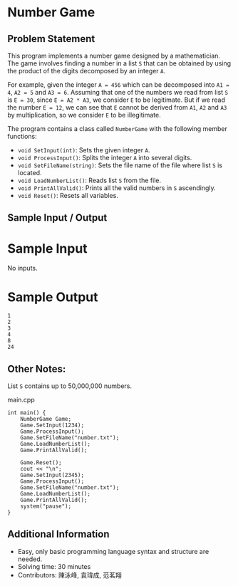 # Number Game

## Problem Statement
This program implements a number game designed by a mathematician. The game involves finding a number in a list `S` that can be obtained by using the product of the digits decomposed by an integer `A`.

For example, given the integer `A = 456` which can be decomposed into `A1 = 4`, `A2 = 5` and `A3 = 6`. Assuming that one of the numbers we read from list `S` is `E = 30`, since `E = A2 * A3`, we consider `E` to be legitimate. But if we read the number `E = 12`, we can see that `E` cannot be derived from `A1`, `A2` and `A3` by multiplication, so we consider `E` to be illegitimate.

The program contains a class called `NumberGame` with the following member functions:

* `void SetInput(int)`: Sets the given integer `A`.
* `void ProcessInput()`: Splits the integer `A` into several digits.
* `void SetFileName(string)`: Sets the file name of the file where list `S` is located.
* `void LoadNumberList()`: Reads list `S` from the file.
* `void PrintAllValid()`: Prints all the valid numbers in `S` ascendingly.
* `void Reset()`: Resets all variables.

## Sample Input / Output

# Sample Input
No inputs.

# Sample Output
```
1
2
3
4
8
24
```

## Other Notes:
List `S` contains up to 50,000,000 numbers.

main.cpp
```
int main() {
	NumberGame Game;
	Game.SetInput(1234);
	Game.ProcessInput();
	Game.SetFileName("number.txt");
	Game.LoadNumberList();
	Game.PrintAllValid();

	Game.Reset();
	cout << "\n";
	Game.SetInput(2345);
	Game.ProcessInput();
	Game.SetFileName("number.txt");
	Game.LoadNumberList();
	Game.PrintAllValid();
	system("pause");
}
```

## Additional Information
* Easy, only basic programming language syntax and structure are needed.
* Solving time: 30 minutes
* Contributors: 陳泳峰, 袁瑋成, 范茗翔


